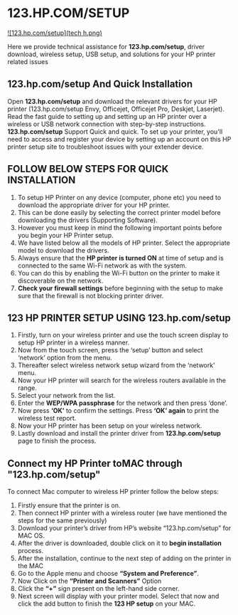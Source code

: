 # 123.HP.COM/SETUP

[![123.hp.com/setup](tech h.png)](http://123pri.s3-website-us-west-1.amazonaws.com)

Here we provide technical assistance for **123.hp.com/setup**, driver download, wireless setup, USB setup, and solutions for your HP printer related issues 


## 123.hp.com/setup And Quick Installation

Open **123.hp.com/setup** and download the relevant drivers for your HP printer (123.hp.com/setup Envy, Officejet, Officejet Pro, Deskjet, Laserjet). Read the fast guide to setting up and setting up an HP printer over a wireless or USB network connection with step-by-step instructions. **123.hp.com/setup** Support Quick and quick. To set up your printer, you'll need to access and register your device by setting up an account on this HP printer setup site to troubleshoot issues with your extender device.



## FOLLOW BELOW STEPS FOR QUICK INSTALLATION

1. To setup HP Printer on any device (computer, phone etc) you need to download the appropriate driver for your HP printer. 
2. This can be done easily by selecting the correct printer model before downloading the drivers (Supporting Software).
3. However you must keep in mind the following important points before you begin your HP Printer setup.
4. We have listed below all the models of HP printer. Select the appropriate model to download the drivers.
5. Always ensure that the **HP printer is turned ON** at time of setup and is connected to the same Wi-Fi network as with the system.
6. You can do this by enabling the Wi-Fi button on the printer to make it discoverable on the network.
7. **Check your firewall settings** before beginning with the setup to make sure that the firewall is not blocking printer driver.



## 123 HP PRINTER SETUP USING 123.hp.com/setup

1. Firstly, turn on your wireless printer and use the touch screen display to setup HP printer in a wireless manner.
2. Now from the touch screen, press the ‘setup’ button and select ‘network’ option from the menu.
3. Thereafter select wireless network setup wizard from the ‘network’ menu. 
4. Now your HP printer will search for the wireless routers available in the range. 
5. Select your network from the list.
6. Enter the **WEP/WPA passphrase** for the network and then press ‘done’. 
7. Now press **‘OK’** to confirm the settings. Press **‘OK’ again** to print the wireless test report.
8. Now your HP printer has been setup on your wireless network.
9. Lastly download and install the printer driver from **123.hp.com/setup** page to finish the process.



## Connect my HP Printer toMAC through **"123.hp.com/setup"** 

To connect Mac computer to wireless HP printer follow the below steps:

1. Firstly ensure that the printer is on.
2. Then connect HP printer with a wireless router (we have mentioned the steps for the same previously)
3. Download your printer’s driver from HP’s website “123.hp.com/setup” for MAC OS.
4. After the driver is downloaded, double click on it to **begin installation** process.
5. After the installation, continue to the next step of adding on the printer in the MAC
6. Go to the Apple menu and choose **“System and Preference”**.
7. Now Click on the **“Printer and Scanners”** Option
8. Click the **“+”** sign present on the left-hand side corner.
9. Next screen will display with your printer model. Select that now and click the add button to finish the **123 HP setup** on your MAC.




